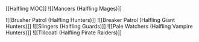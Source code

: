 [[Halfling MOC]]
![[Mancers (Halfling Mages)]]

![[Brusher Patrol (Halfling Hunters)]]
![[Breaker Patrol (Halfling Giant Hunters)]]
![[Slingers (Halfling Guards)]]
![[Pale Watchers (Halfling Vampire Hunters)]]
![[Tlilcoatl (Halfling Pirate Raiders)]]